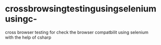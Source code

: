 # crossbrowsingtestingusingseleniumusingc-
cross browser testing for check the browser compatbilit using selenium with the help of csharp 
